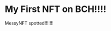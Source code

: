 # My First NFT on BCH!!!!
MessyNFT spotted!!!!!!!
                                                                                                                                                                                           